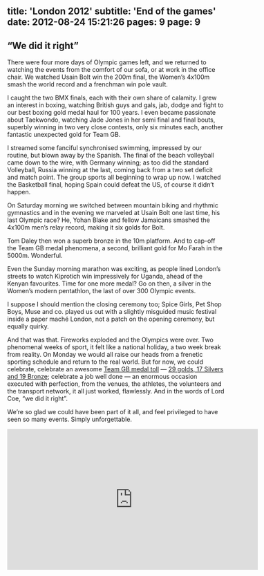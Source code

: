 title: 'London 2012'
subtitle: 'End of the games'
date: 2012-08-24 15:21:26
pages: 9
page: 9
---

## “We did it right”

There were four more days of Olympic games left, and we returned to watching the events from the comfort of our sofa, or at work in the office chair. We watched Usain Bolt win the 200m final, the Women’s 4x100m smash the world record and a frenchman win pole vault.

I caught the two BMX finals, each with their own share of calamity. I grew an interest in boxing, watching British guys and gals, jab, dodge and fight to our best boxing gold medal haul for 100 years. I even became passionate about Taekwondo, watching Jade Jones in her semi final and final bouts, superbly winning in two very close contests, only six minutes each, another fantastic unexpected gold for Team GB.

I streamed some fanciful synchronised swimming, impressed by our routine, but blown away by the Spanish. The final of the beach volleyball came down to the wire, with Germany winning; as too did the standard Volleyball, Russia winning at the last, coming back from a two set deficit and match point. The group sports all beginning to wrap up now. I watched the Basketball final, hoping Spain could defeat the US, of course it didn’t happen.

On Saturday morning we switched between mountain biking and rhythmic gymnastics and in the evening we marveled at Usain Bolt one last time, his last Olympic race? He, Yohan Blake and fellow Jamaicans smashed the 4x100m men’s relay record, making it six golds for Bolt.

Tom Daley then won a superb bronze in the 10m platform. And to cap-off the Team GB medal phenomena, a second, brilliant gold for Mo Farah in the 5000m. Wonderful.

Even the Sunday morning marathon was exciting, as people lined London’s streets to watch Kiprotich win impressively for Uganda, ahead of the Kenyan favourites. Time for one more medal? Go on then, a silver in the Women’s modern pentathlon, the last of over 300 Olympic events.

I suppose I should mention the closing ceremony too; Spice Girls, Pet Shop Boys, Muse and co. played us out with a slightly misguided music festival inside a paper maché London, not a patch on the opening ceremony, but equally quirky.

And that was that. Fireworks exploded and the Olympics were over. Two phenomenal weeks of sport, it felt like a national holiday, a two week break from reality. On Monday we would all raise our heads from a frenetic sporting schedule and return to the real world. But for now, we could celebrate, celebrate an awesome [Team GB medal toll](http://www.bbc.co.uk/sport/olympics/2012/medals/countries/great-britain) — [29 golds, 17 Silvers and 19 Bronze](http://www.bbc.co.uk/sport/0/olympics/19164612); celebrate a job well done — an enormous occasion executed with perfection, from the venues, the athletes, the volunteers and the transport network, it all just worked, flawlessly. And in the words of Lord Coe, “we did it right”.

We’re so glad we could have been part of it all, and feel privileged to have seen so many events. Simply unforgettable.

<iframe width="580" height="326" src="https://www.youtube.com/embed/TbsXUJITa40" frameborder="0" allowfullscreen></iframe>
